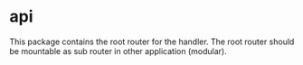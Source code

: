 # api

This package contains the root router for the handler. The root router should be mountable as sub router in other application (modular).